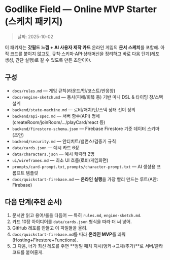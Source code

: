 # Godlike Field — Online MVP Starter (스케치 패키지)

> 날짜: 2025-10-02

이 패키지는 **갓필드 느낌 + AI 사용자 제작 카드** 온라인 게임의 **문서 스케치**를 포함해.
아직 코드를 붙이지 않고도, 규칙·스키마·API·상태머신을 정리하고 바로 다음 단계(레포 생성, 간단 실행)로 갈 수 있도록 만든 초안이야.

## 구성
- `docs/rules.md` — 게임 규칙(라운드/턴/코스트/반응창)
- `docs/engine-sketch.md` — 동사(피해/회복 등) 기반 미니 DSL & 타이밍 창/스택 설계
- `backend/state-machine.md` — 로비/매치/턴/스택 상태 전이 정의
- `backend/api-spec.md` — 서버 함수(API) 명세 (createRoom/joinRoom/…/playCard/react 등)
- `backend/firestore-schema.json` — Firebase Firestore 기준 데이터 스키마(초안)
- `backend/security.md` — 안티치트/밸런스/검증기 규칙
- `data/cards.json` — 예시 카드 6장
- `data/characters.json` — 예시 캐릭터 2명
- `ui/wireframes.md` — 최소 UI 흐름(로비/게임화면)
- `prompts/card-prompt.txt`, `prompts/character-prompt.txt` — AI 생성용 프롬프트 템플릿
- `docs/quickstart-firebase.md` — **온라인 실행**을 가장 빨리 만드는 루트(A안: Firebase)

## 다음 단계(추천 순서)
1) 문서만 읽고 용어/룰을 다듬어 — 특히 `rules.md`, `engine-sketch.md`.
2) 카드 10장 아이디어를 `data/cards.json` 형식을 따라 더 써 넣어.
3) GitHub 레포를 만들고 이 파일들을 올려.
4) `docs/quickstart-firebase.md`를 따라 **온라인 MVP**를 띄워 (Hosting+Firestore+Functions).
5) 그 다음, 너가 최신 레포를 주면 **정밀 패치 지시(앵커→교체/추가)**로 서버/클라 코드를 붙여줄게.
